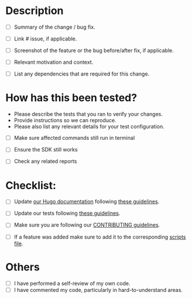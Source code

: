# Description

- [ ] Summary of the change / bug fix.
- [ ] Link # issue, if applicable.
- [ ] Screenshot of the feature or the bug before/after fix, if applicable.
- [ ] Relevant motivation and context.
- [ ] List any dependencies that are required for this change.


# How has this been tested?

* Please describe the tests that you ran to verify your changes.
* Provide instructions so we can reproduce.
* Please also list any relevant details for your test configuration.
- [ ] Make sure affected commands still run in terminal
- [ ] Ensure the SDK still works
- [ ] Check any related reports


# Checklist:

- [ ] Update [our Hugo documentation](https://openbb-finance.github.io/OpenBBTerminal/) following [these guidelines](https://github.com/OpenBB-finance/OpenBBTerminal/tree/main/website).
- [ ] Update our tests following [these guidelines](https://github.com/OpenBB-finance/OpenBBTerminal/tree/main/tests).
- [ ] Make sure you are following our [CONTRIBUTING guidelines](https://github.com/OpenBB-finance/OpenBBTerminal/blob/main/CONTRIBUTING.md).
- [ ] If a feature was added make sure to add it to the corresponding [scripts file](https://github.com/OpenBB-finance/OpenBBTerminal/tree/main/scripts).


# Others
- [ ] I have performed a self-review of my own code.
- [ ] I have commented my code, particularly in hard-to-understand areas.
